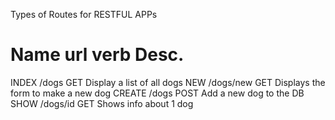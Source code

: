 Types of Routes for RESTFUL APPs

Name        url         verb        Desc.
============================================
INDEX       /dogs       GET         Display a list of all dogs
NEW         /dogs/new   GET         Displays the form to make a new dog
CREATE      /dogs       POST        Add a new dog to the DB
SHOW        /dogs/id    GET         Shows info about 1 dog

